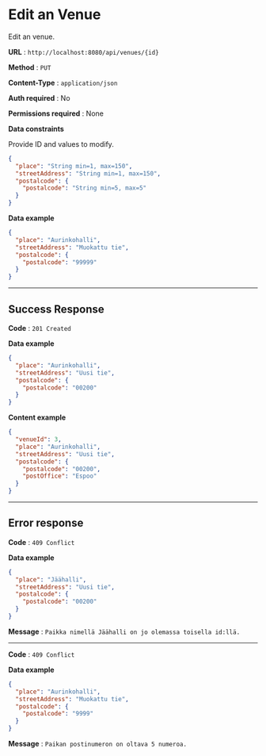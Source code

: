 # Edit an Venue

Edit an venue.

**URL** : `http://localhost:8080/api/venues/{id}`

**Method** : `PUT`

**Content-Type** : `application/json`

**Auth required** : No

**Permissions required** : None

**Data constraints**

Provide ID and values to modify.

```json
{
  "place": "String min=1, max=150",
  "streetAddress": "String min=1, max=150",
  "postalcode": {
    "postalcode": "String min=5, max=5"
  }
}
```

**Data example**

```json
{
  "place": "Aurinkohalli",
  "streetAddress": "Muokattu tie",
  "postalcode": {
    "postalcode": "99999"
  }
}
```

---

## Success Response

**Code** : `201 Created`

**Data example**

```json
{
  "place": "Aurinkohalli",
  "streetAddress": "Uusi tie",
  "postalcode": {
    "postalcode": "00200"
  }
}
```

**Content example**

```json
{
  "venueId": 3,
  "place": "Aurinkohalli",
  "streetAddress": "Uusi tie",
  "postalcode": {
    "postalcode": "00200",
    "postOffice": "Espoo"
  }
}
```

---

## Error response

**Code** : `409 Conflict`

**Data example**

```json
{
  "place": "Jäähalli",
  "streetAddress": "Uusi tie",
  "postalcode": {
    "postalcode": "00200"
  }
}
```

**Message** : `Paikka nimellä Jäähalli on jo olemassa toisella id:llä.`

---

**Code** : `409 Conflict`

**Data example**

```json
{
  "place": "Aurinkohalli",
  "streetAddress": "Muokattu tie",
  "postalcode": {
    "postalcode": "9999"
  }
}
```

**Message** : `Paikan postinumeron on oltava 5 numeroa.`
